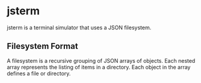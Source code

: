 # jsterm
jsterm is a terminal simulator that uses a JSON filesystem.
## Filesystem Format
A filesystem is a recursive grouping of JSON arrays of objects. Each nested
array represents the listing of items in a directory. Each object in the array
defines a file or directory.
